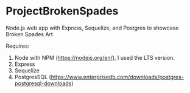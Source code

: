 # ProjectBrokenSpades
Node.js web app with Express, Sequelize, and Postgres to showcase Broken Spades Art

Requires:
  1. Node with NPM (https://nodejs.org/en/), I used the LTS version.
  2. Express
  3. Sequelize
  4. PostgresSQL (https://www.enterprisedb.com/downloads/postgres-postgresql-downloads)